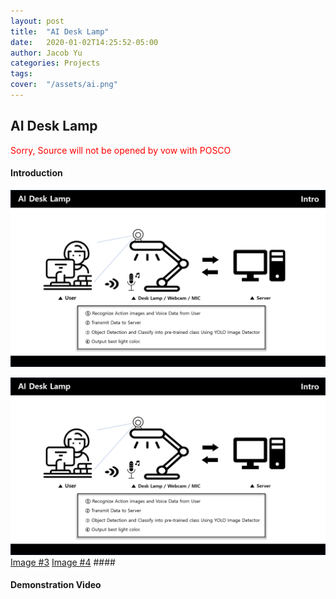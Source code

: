 ```yaml
---
layout: post
title:  "AI Desk Lamp"
date:   2020-01-02T14:25:52-05:00
author: Jacob Yu
categories: Projects
tags:	
cover:  "/assets/ai.png"
---
```


## AI Desk Lamp
<span style="color:red">Sorry, Source will not be opened by vow with POSCO</span>


#### Introduction


![alt text](/assets/AI_Desk_Lamp/1_intro.png)


<a href="/assets/AI_Desk_Lamp/1_intro.png" data-lightbox="roadtrip">
	<img src="/assets/AI_Desk_Lamp/1_intro.png" title="test_lightbox">
</a>
<a href="images/image-3.jpg" data-lightbox="roadtrip">Image #3</a>
<a href="images/image-4.jpg" data-lightbox="roadtrip">Image #4</a>
#### 

#### Demonstration Video 